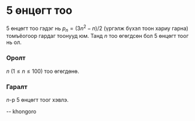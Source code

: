 5 өнцөгт тоо
============
$5$ өнцөгт тоо гэдэг нь $p_n = (3n^2 - n) / 2$ (үргэлж бүхэл тоон хариу гарна) томъёогоор гардаг тоонууд юм. Танд $n$ тоо өгөгдсөн бол $5$ өнцөгт тоог нь ол.


### Оролт
$n$ ($1 ≤ n ≤ 100$) тоо өгөгдөнө.


### Гаралт
$n$-р $5$ өнцөгт тоог хэвлэ.

-- khongoro
